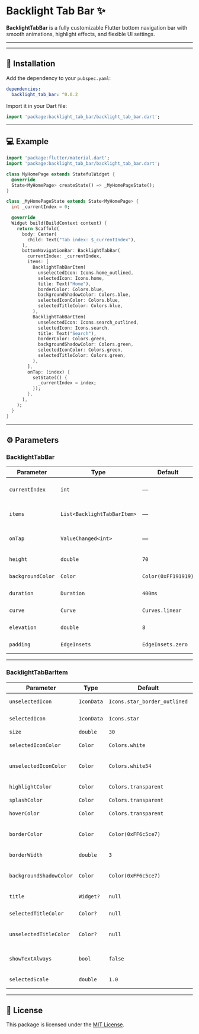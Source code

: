 # Backlight Tab Bar ✨
<!-- 
[![pub package](https://img.shields.io/pub/v/backlight_tab_bar.svg)](https://pub.dev/packages/backlight_tab_bar)
[![License: MIT](https://img.shields.io/badge/License-MIT-yellow.svg)](https://opensource.org/licenses/MIT) -->

**BacklightTabBar** is a fully customizable Flutter bottom navigation bar with smooth animations, highlight effects, and flexible UI settings.

---

<!-- ## 📸 Preview -->

<!-- *(Add your GIF or image here)*  
Example:  
![Preview](https://your-preview-image-link.gif) -->

---

## 🚀 Installation

Add the dependency to your `pubspec.yaml`:

```yaml
dependencies:
  backlight_tab_bar: ^0.0.2
```

Import it in your Dart file:

```dart
import 'package:backlight_tab_bar/backlight_tab_bar.dart';
```

---

## 💻 Example

```dart
import 'package:flutter/material.dart';
import 'package:backlight_tab_bar/backlight_tab_bar.dart';

class MyHomePage extends StatefulWidget {
  @override
  State<MyHomePage> createState() => _MyHomePageState();
}

class _MyHomePageState extends State<MyHomePage> {
  int _currentIndex = 0;

  @override
  Widget build(BuildContext context) {
    return Scaffold(
      body: Center(
        child: Text("Tab index: $_currentIndex"),
      ),
      bottomNavigationBar: BacklightTabBar(
        currentIndex: _currentIndex,
        items: [
          BacklightTabBarItem(
            unselectedIcon: Icons.home_outlined,
            selectedIcon: Icons.home,
            title: Text("Home"),
            borderColor: Colors.blue,
            backgroundShadowColor: Colors.blue,
            selectedIconColor: Colors.blue,
            selectedTitleColor: Colors.blue,
          ),
          BacklightTabBarItem(
            unselectedIcon: Icons.search_outlined,
            selectedIcon: Icons.search,
            title: Text("Search"),
            borderColor: Colors.green,
            backgroundShadowColor: Colors.green,
            selectedIconColor: Colors.green,
            selectedTitleColor: Colors.green,
          ),
        ],
        onTap: (index) {
          setState(() {
            _currentIndex = index;
          });
        },
      ),
    );
  }
}
```

---

## ⚙️ Parameters

### **BacklightTabBar**
| Parameter         | Type                  | Default                       | Description |
|-------------------|----------------------|--------------------------------|-------------|
| `currentIndex`    | `int`                | —                              | Current selected tab index |
| `items`           | `List<BacklightTabBarItem>` | —                        | List of navigation items |
| `onTap`           | `ValueChanged<int>`  | —                              | Callback when a tab is tapped |
| `height`          | `double`             | `70`                           | Height of the bar |
| `backgroundColor` | `Color`              | `Color(0xFF191919)`            | Background color |
| `duration`        | `Duration`           | `400ms`                        | Animation duration |
| `curve`           | `Curve`              | `Curves.linear`                | Animation curve |
| `elevation`       | `double`             | `8`                            | Material elevation |
| `padding`         | `EdgeInsets`         | `EdgeInsets.zero`              | Outer padding |

---

### **BacklightTabBarItem**
| Parameter               | Type        | Default           | Description |
|-------------------------|-------------|-------------------|-------------|
| `unselectedIcon`        | `IconData`  | `Icons.star_border_outlined` | Icon when unselected |
| `selectedIcon`          | `IconData`  | `Icons.star`      | Icon when selected |
| `size`                  | `double`    | `30`              | Icon size |
| `selectedIconColor`     | `Color`     | `Colors.white`    | Color for selected icon |
| `unselectedIconColor`   | `Color`     | `Colors.white54`  | Color for unselected icon |
| `highlightColor`        | `Color`     | `Colors.transparent` | Highlight color on tap |
| `splashColor`           | `Color`     | `Colors.transparent` | Splash color |
| `hoverColor`            | `Color`     | `Colors.transparent` | Hover color (Web/Desktop) |
| `borderColor`           | `Color`     | `Color(0xFF6c5ce7)` | Top border color when selected |
| `borderWidth`           | `double`    | `3`               | Top border width |
| `backgroundShadowColor` | `Color`     | `Color(0xFF6c5ce7)` | Background gradient highlight color |
| `title`                 | `Widget?`   | `null`            | Title text or widget |
| `selectedTitleColor`    | `Color?`    | `null`            | Title color when selected |
| `unselectedTitleColor`  | `Color?`    | `null`            | Title color when unselected |
| `showTextAlways`        | `bool`      | `false`           | Always show text or only when selected |
| `selectedScale`         | `double`    | `1.0`             | Scale when selected |

---

## 📝 License
This package is licensed under the [MIT License](LICENSE).
